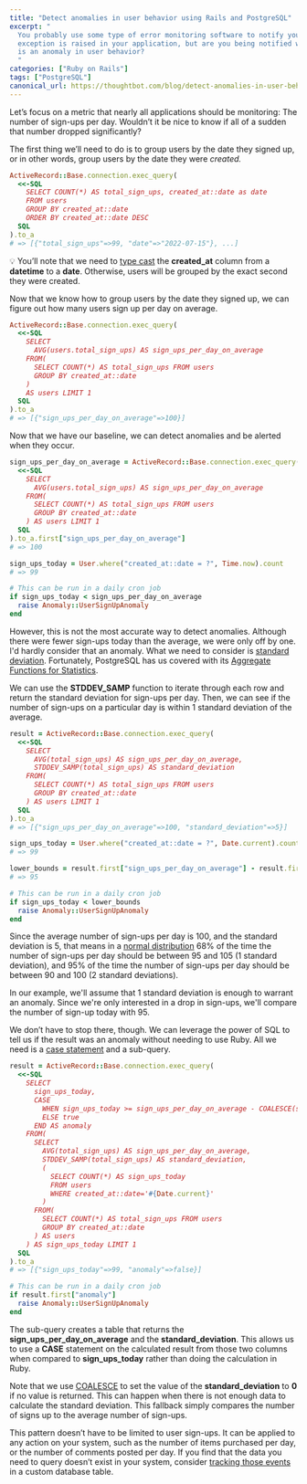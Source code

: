 ```yaml
---
title: "Detect anomalies in user behavior using Rails and PostgreSQL"
excerpt: "
  You probably use some type of error monitoring software to notify you when an
  exception is raised in your application, but are you being notified when there
  is an anomaly in user behavior?
  "
categories: ["Ruby on Rails"]
tags: ["PostgreSQL"]
canonical_url: https://thoughtbot.com/blog/detect-anomalies-in-user-behavior-using-rails-and-postgresql
---
```


Let’s focus on a metric that nearly all applications should be monitoring: The
number of sign-ups per day. Wouldn’t it be nice to know if all of a sudden that
number dropped significantly?

The first thing we’ll need to do is to group users by the date they signed up,
or in other words, group users by the date they were _created._

```ruby
ActiveRecord::Base.connection.exec_query(
  <<-SQL
    SELECT COUNT(*) AS total_sign_ups, created_at::date as date
    FROM users
    GROUP BY created_at::date
    ORDER BY created_at::date DESC
  SQL
).to_a
# => [{"total_sign_ups"=>99, "date"=>"2022-07-15"}, ...]
```

<aside class="info">
💡 You’ll note that we need to <a href="https://www.postgresql.org/docs/14/sql-expressions.html#SQL-SYNTAX-TYPE-CASTS">type cast</a> the <strong>created_at</strong> column from a <strong>datetime</strong> to a <strong>date</strong>. Otherwise, users will be grouped by the exact second they were created.
</aside>

Now that we know how to group users by the date they signed up, we can figure
out how many users sign up per day on average.

```ruby
ActiveRecord::Base.connection.exec_query(
  <<-SQL
    SELECT
      AVG(users.total_sign_ups) AS sign_ups_per_day_on_average
    FROM(
      SELECT COUNT(*) AS total_sign_ups FROM users
      GROUP BY created_at::date
    )
    AS users LIMIT 1
  SQL
).to_a
# => [{"sign_ups_per_day_on_average"=>100}]
```

Now that we have our baseline, we can detect anomalies and be alerted when they
occur.

```ruby
sign_ups_per_day_on_average = ActiveRecord::Base.connection.exec_query(
  <<-SQL
    SELECT
      AVG(users.total_sign_ups) AS sign_ups_per_day_on_average
    FROM(
      SELECT COUNT(*) AS total_sign_ups FROM users
      GROUP BY created_at::date
    ) AS users LIMIT 1
  SQL
).to_a.first["sign_ups_per_day_on_average"]
# => 100

sign_ups_today = User.where("created_at::date = ?", Time.now).count
# => 99

# This can be run in a daily cron job
if sign_ups_today < sign_ups_per_day_on_average
  raise Anomaly::UserSignUpAnomaly
end
```

However, this is not the most accurate way to detect anomalies. Although there
were fewer sign-ups today than the average, we were only off by one. I'd hardly
consider that an anomaly. What we need to consider is [standard
deviation](https://en.wikipedia.org/wiki/Standard_deviation). Fortunately,
PostgreSQL has us covered with its [Aggregate Functions for
Statistics](https://www.postgresql.org/docs/14/functions-aggregate.html#FUNCTIONS-AGGREGATE-STATISTICS-TABLE).

We can use the **STDDEV_SAMP** function to iterate through each row and return
the standard deviation for sign-ups per day. Then, we can see if the number of
sign-ups on a particular day is within 1 standard deviation of the average.

```ruby
result = ActiveRecord::Base.connection.exec_query(
  <<-SQL
    SELECT
      AVG(total_sign_ups) AS sign_ups_per_day_on_average,
      STDDEV_SAMP(total_sign_ups) AS standard_deviation
    FROM(
      SELECT COUNT(*) AS total_sign_ups FROM users
      GROUP BY created_at::date
    ) AS users LIMIT 1
  SQL
).to_a
# => [{"sign_ups_per_day_on_average"=>100, "standard_deviation"=>5}]

sign_ups_today = User.where("created_at::date = ?", Date.current).count
# => 99

lower_bounds = result.first["sign_ups_per_day_on_average"] - result.first["standard_deviation"]
# => 95

# This can be run in a daily cron job
if sign_ups_today < lower_bounds
  raise Anomaly::UserSignUpAnomaly
end
```

Since the average number of sign-ups per day is 100, and the standard deviation
is 5, that means in a [normal
distribution](https://en.wikipedia.org/wiki/Normal_distribution) 68% of the time
the number of sign-ups per day should be between 95 and 105 (1 standard
deviation), and 95% of the time the number of sign-ups per day should be between
90 and 100 (2 standard deviations).

In our example, we'll assume that 1 standard deviation is enough to warrant an
anomaly. Since we're only interested in a drop in sign-ups, we'll compare the
number of sign-up today with 95.

We don’t have to stop there, though. We can leverage the power of SQL to tell us
if the result was an anomaly without needing to use Ruby. All we need is a [case
statement](https://www.postgresql.org/docs/14/plpgsql-control-structures.html#id-1.8.8.8.6.6)
and a sub-query.

```ruby
result = ActiveRecord::Base.connection.exec_query(
  <<-SQL
    SELECT
      sign_ups_today,
      CASE
        WHEN sign_ups_today >= sign_ups_per_day_on_average - COALESCE(standard_deviation, 0) THEN false
        ELSE true
      END AS anomaly
    FROM(
      SELECT
        AVG(total_sign_ups) AS sign_ups_per_day_on_average,
        STDDEV_SAMP(total_sign_ups) AS standard_deviation,
        (
          SELECT COUNT(*) AS sign_ups_today
          FROM users
          WHERE created_at::date='#{Date.current}'
        )
      FROM(
        SELECT COUNT(*) AS total_sign_ups FROM users
        GROUP BY created_at::date
      ) AS users
    ) AS sign_ups_today LIMIT 1
  SQL
).to_a
# => [{"sign_ups_today"=>99, "anomaly"=>false}]

# This can be run in a daily cron job
if result.first["anomaly"]
  raise Anomaly::UserSignUpAnomaly
end
```

The sub-query creates a table that returns the
**sign_ups_per_day_on_average** and the **standard_deviation**. This allows
us to use a **CASE** statement on the calculated result from those two columns
when compared to **sign_ups_today** rather than doing the calculation in Ruby.

Note that we use
[COALESCE](https://www.postgresql.org/docs/14/functions-conditional.html#FUNCTIONS-COALESCE-NVL-IFNULL)
to set the value of the **standard_deviation** to **0** if no value is returned.
This can happen when there is not enough data to calculate the standard
deviation. This fallback simply compares the number of signs up to the average
number of sign-ups.

This pattern doesn’t have to be limited to user sign-ups. It can be applied to
any action on your system, such as the number of items purchased per day, or the
number of comments posted per day. If you find that the data you need to query
doesn’t exist in your system, consider [tracking those
events](https://thoughtbot.com/blog/rails-server-side-analytics-from-scratch) in
a custom database table.
